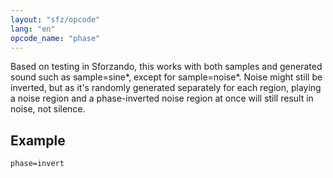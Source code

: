 ```yaml
---
layout: "sfz/opcode"
lang: "en"
opcode_name: "phase"
---
```

Based on testing in Sforzando, this works with both samples and generated sound such as sample=sine*, except for sample=noise*. Noise might still be inverted, but as it's randomly generated separately for each region, playing a noise region and a phase-inverted noise region at once will still result in noise, not silence.

## Example

```
phase=invert
```
